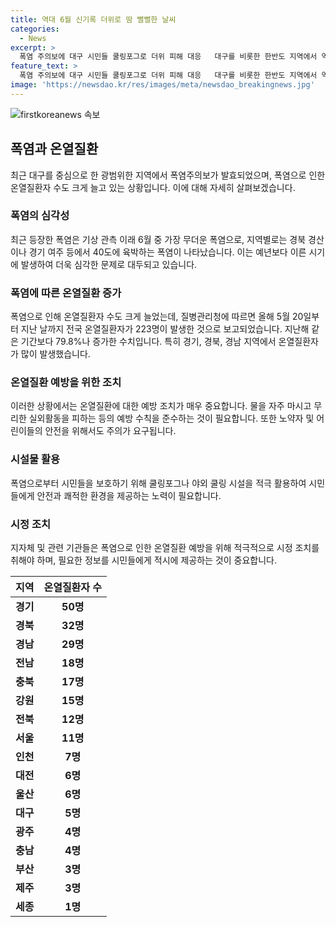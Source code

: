 ```yaml
---
title: 역대 6월 신기록 더위로 땀 뻘뻘한 날씨
categories:
  - News
excerpt: >
  폭염 주의보에 대구 시민들 쿨링포그로 더위 피해 대응   대구를 비롯한 한반도 지역에서 역대급 폭염이 닥쳤다. 경북 경산이 39도, 여주가 38도까지 치솟으며 온열질환자 증가했다. 서울을 제외한 수도권에 폭염특보가 내려졌고, 6월 중순에도 40도에 육박하는 찜통더위가 불어닥쳤다. 5월 20일부터 전국 온열질환자 수는 223명으로 작년 동기 대비 79.8% 증가한 사태다. 
feature_text: >
  폭염 주의보에 대구 시민들 쿨링포그로 더위 피해 대응   대구를 비롯한 한반도 지역에서 역대급 폭염이 닥쳤다. 경북 경산이 39도, 여주가 38도까지 치솟으며 온열질환자 증가했다. 서울을 제외한 수도권에 폭염특보가 내려졌고, 6월 중순에도 40도에 육박하는 찜통더위가 불어닥쳤다. 5월 20일부터 전국 온열질환자 수는 223명으로 작년 동기 대비 79.8% 증가한 사태다. 
image: 'https://newsdao.kr/res/images/meta/newsdao_breakingnews.jpg'
---
```


<p><img src="https://newsdao.kr/res/images/meta/newsdao_breakingnews.jpg" alt="firstkoreanews 속보" /></p>

<h2 data-ke-size="size26">폭염과 온열질환</h2>

<p data-ke-size="size16">최근 대구를 중심으로 한 광범위한 지역에서 폭염주의보가 발효되었으며, 폭염으로 인한 온열질환자 수도 크게 늘고 있는 상황입니다. 이에 대해 자세히 살펴보겠습니다.</p>

<h3>폭염의 심각성</h3>

<p data-ke-size="size16">최근 등장한 폭염은 기상 관측 이래 6월 중 가장 무더운 폭염으로, 지역별로는 경북 경산이나 경기 여주 등에서 40도에 육박하는 폭염이 나타났습니다. 이는 예년보다 이른 시기에 발생하여 더욱 심각한 문제로 대두되고 있습니다.</p>

<h3>폭염에 따른 온열질환 증가</h3>

<p data-ke-size="size16">폭염으로 인해 온열질환자 수도 크게 늘었는데, 질병관리청에 따르면 올해 5월 20일부터 지난 날까지 전국 온열질환자가 223명이 발생한 것으로 보고되었습니다. 지난해 같은 기간보다 79.8%나 증가한 수치입니다. 특히 경기, 경북, 경남 지역에서 온열질환자가 많이 발생했습니다.</p>

<h3>온열질환 예방을 위한 조치</h3>

<p data-ke-size="size16">이러한 상황에서는 온열질환에 대한 예방 조치가 매우 중요합니다. 물을 자주 마시고 무리한 실외활동을 피하는 등의 예방 수칙을 준수하는 것이 필요합니다. 또한 노약자 및 어린이들의 안전을 위해서도 주의가 요구됩니다.</p>

<h3>시설물 활용</h3>

<p data-ke-size="size16">폭염으로부터 시민들을 보호하기 위해 쿨링포그나 야외 쿨링 시설을 적극 활용하여 시민들에게 안전과 쾌적한 환경을 제공하는 노력이 필요합니다.</p>

<h3>시정 조치</h3>

<p data-ke-size="size16">지자체 및 관련 기관들은 폭염으로 인한 온열질환 예방을 위해 적극적으로 시정 조치를 취해야 하며, 필요한 정보를 시민들에게 적시에 제공하는 것이 중요합니다.</p>

<table>
  <thead>
    <tr>
      <th>지역</th>
      <th>온열질환자 수</th>
    </tr>
  </thead>
  <tbody>
    <tr>
      <td style="text-align: center; height: 17px;"><b>경기</b></td>
      <td style="text-align: center; height: 17px;"><b>50명</b></td>
    </tr>
    <tr>
      <td style="text-align: center; height: 17px;"><b>경북</b></td>
      <td style="text-align: center; height: 17px;"><b>32명</b></td>
    </tr>
    <tr>
      <td style="text-align: center; height: 17px;"><b>경남</b></td>
      <td style="text-align: center; height: 17px;"><b>29명</b></td>
    </tr>
    <tr>
      <td style="text-align: center; height: 17px;"><b>전남</b></td>
      <td style="text-align: center; height: 17px;"><b>18명</b></td>
    </tr>
    <tr>
      <td style="text-align: center; height: 17px;"><b>충북</b></td>
      <td style="text-align: center; height: 17px;"><b>17명</b></td>
    </tr>
    <tr>
      <td style="text-align: center; height: 17px;"><b>강원</b></td>
      <td style="text-align: center; height: 17px;"><b>15명</b></td>
    </tr>
    <tr>
      <td style="text-align: center; height: 17px;"><b>전북</b></td>
      <td style="text-align: center; height: 17px;"><b>12명</b></td>
    </tr>
    <tr>
      <td style="text-align: center; height: 17px;"><b>서울</b></td>
      <td style="text-align: center; height: 17px;"><b>11명</b></td>
    </tr>
    <tr>
      <td style="text-align: center; height: 17px;"><b>인천</b></td>
      <td style="text-align: center; height: 17px;"><b>7명</b></td>
    </tr>
    <tr>
      <td style="text-align: center; height: 17px;"><b>대전</b></td>
      <td style="text-align: center; height: 17px;"><b>6명</b></td>
    </tr>
    <tr>
      <td style="text-align: center; height: 17px;"><b>울산</b></td>
      <td style="text-align: center; height: 17px;"><b>6명</b></td>
    </tr>
    <tr>
      <td style="text-align: center; height: 17px;"><b>대구</b></td>
      <td style="text-align: center; height: 17px;"><b>5명</b></td>
    </tr>
    <tr>
      <td style="text-align: center; height: 17px;"><b>광주</b></td>
      <td style="text-align: center; height: 17px;"><b>4명</b></td>
    </tr>
    <tr>
      <td style="text-align: center; height: 17px;"><b>충남</b></td>
      <td style="text-align: center; height: 17px;"><b>4명</b></td>
    </tr>
    <tr>
      <td style="text-align: center; height: 17px;"><b>부산</b></td>
      <td style="text-align: center; height: 17px;"><b>3명</b></td>
    </tr>
    <tr>
      <td style="text-align: center; height: 17px;"><b>제주</b></td>
      <td style="text-align: center; height: 17px;"><b>3명</b></td>
    </tr>
    <tr>
      <td style="text-align: center; height: 17px;"><b>세종</b></td>
      <td style="text-align: center; height: 17px;"><b>1명</b></td>
    </tr>
  </tbody>
</table>

<p data-ke-size="size16">&nbsp;</p>

